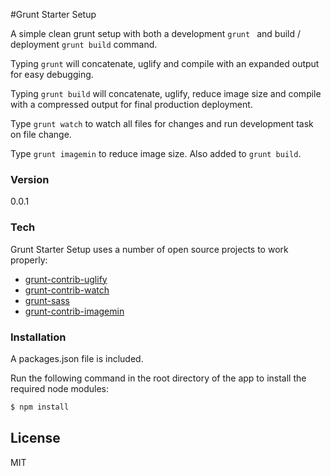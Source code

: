 #Grunt Starter Setup

A simple clean grunt setup with both a development ```grunt ``` and build / deployment ``` grunt build ``` command.

Typing ``` grunt ``` will concatenate, uglify and compile with an expanded output for easy debugging.

Typing ``` grunt build ``` will concatenate, uglify, reduce image size and compile with a compressed output for final production deployment.

Type ``` grunt watch ``` to watch all files for changes and run development task on file change.

Type ``` grunt imagemin ``` to reduce image size. Also added to ``` grunt build ```.


### Version
0.0.1

### Tech

Grunt Starter Setup uses a number of open source projects to work properly:

* [grunt-contrib-uglify]
* [grunt-contrib-watch]
* [grunt-sass]
* [grunt-contrib-imagemin]


[grunt-contrib-uglify]: <https://www.npmjs.com/package/grunt-contrib-uglify>

[grunt-contrib-watch]: <https://www.npmjs.com/package/grunt-contrib-watch>

[grunt-sass]: <https://www.npmjs.com/package/grunt-sass>

[grunt-contrib-imagemin]: <https://www.npmjs.com/package/grunt-contrib-imagemin>


### Installation

A packages.json file is included.

Run the following command in the root directory of the app to install the required node modules:

```sh
$ npm install
```

License
----

MIT
